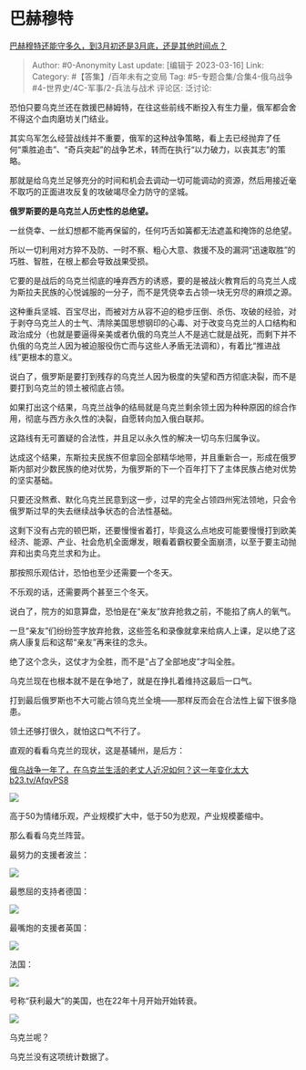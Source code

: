 # 巴赫穆特
[巴赫穆特还能守多久，到3月初还是3月底，还是其他时间点？](https://www.zhihu.com/question/584982335/answer/2939423553)

> Author: #0-Anonymity
> Last update: [编辑于 2023-03-16]
> Link:
> Category: #【答集】/百年未有之变局
> Tag: #5-专题合集/合集4-俄乌战争 #4-世界史/4C-军事/2-兵法与战术
> 评论区:
> 泛讨论:

恐怕只要乌克兰还在救援巴赫姆特，在往这些前线不断投入有生力量，俄军都会舍不得这个血肉磨坊关门结业。

其实乌军怎么经营战线并不重要，俄军的这种战争策略，看上去已经抛弃了任何“乘胜追击”、“奇兵突起”的战争艺术，转而在执行“以力破力，以丧其志”的策略。

那就是给乌克兰足够充分的时间和机会去调动一切可能调动的资源，然后用接近毫不取巧的正面进攻反复的攻破竭尽全力防守的坚城。

**俄罗斯要的是乌克兰人历史性的总绝望。**

一丝侥幸、一丝幻想都不能再保留的，任何巧舌如簧都无法遮盖和掩饰的总绝望。

所以一切利用对方猝不及防、一时不察、粗心大意、救援不及的漏洞“迅速取胜”的巧胜、智胜，在根上都会导致战果受损。

它要的是战后的乌克兰彻底的唾弃西方的诱惑，要的是被战火教育后的乌克兰人成为斯拉夫民族的心悦诚服的一分子，而不是凭侥幸去占领一块无穷尽的麻烦之源。

这种重兵坚城、百宝尽出，而被对方从容不迫的稳步压倒、杀伤、攻破的经验，对于剥夺乌克兰人的士气、清除美国思想钢印的心毒、对于改变乌克兰的人口结构和政治成分（也就是要逼得亲美或者仇俄的乌克兰人不是逃亡就是战死，而剩下并不仇俄的乌克兰人因为被迫服役伤亡而与这些人矛盾无法调和），有着比“推进战线”更根本的意义。

说白了，俄罗斯是要打到残存的乌克兰人因为极度的失望和西方彻底决裂，而不是要打到乌克兰的领土被彻底占领。

如果打出这个结果，乌克兰战争的结局就是乌克兰剩余领土因为种种原因的综合作用，彻底与西方永久性的决裂，自愿转向加入俄白联邦。

这路线有无可置疑的合法性，并且足以永久性的解决一切乌东归属争议。

达成这个结果，东斯拉夫民族不但拿回全部精华地带，并且重新合一，形成在俄罗斯内部对少数民族的绝对优势，为俄罗斯的下一个百年打下了主体民族占绝对优势的坚实基础。

只要还没熬煮、默化乌克兰民意到这一步，过早的完全占领四州宪法领地，只会令俄罗斯过早的失去继续战争状态的合法性基础。

这剩下没有占完的顿巴斯，还要慢慢省着打，毕竟这么点地皮可能要慢慢打到欧美经济、能源、产业、社会危机全面爆发，眼看着霸权要全面崩溃，以至于要主动抛弃和出卖乌克兰求和为止。

那按照乐观估计，恐怕也至少还需要一个冬天。

不乐观的话，还需要两个甚至三个冬天。

说白了，院方的如意算盘，恐怕是在“亲友”放弃抢救之前，不能掐了病人的氧气。

一旦“亲友”们纷纷签字放弃抢救，这些签名和录像就拿来给病人上课，足以绝了这病人康复后和这帮“亲友”再来往的念头。

绝了这个念头，这仗才为全胜，而不是“占了全部地皮”才叫全胜。

乌克兰现在也根本就不是在争地了，就是在挣扎着维持这最后一口气。

打到最后俄罗斯也不大可能占领乌克兰全境——那样反而会在合法性上留下很多隐患。

领土还够打很久，就怕这口气不行了。

直观的看看乌克兰的现状，这是基辅州，是后方：

[俄乌战争一年了，在乌克兰生活的老丈人近况如何？这一年变化太大​b23.tv/AfqvPS8](https://link.zhihu.com/?target=https%3A//b23.tv/AfqvPS8)

![](https://pic1.zhimg.com/50/v2-68b6a12ee81cadb5da360e8d7682aa37_720w.jpg?source=1940ef5c)

高于50为情绪乐观，产业规模扩大中，低于50为悲观，产业规模萎缩中。

那么看看乌克兰阵营。

最努力的支援者波兰：

![](https://pica.zhimg.com/50/v2-9c1c857e0c404a41e3f0ec67aa837cc6_720w.jpg?source=1940ef5c)

最憋屈的支持者德国：

![](https://picx.zhimg.com/50/v2-983ccca036b95c2c9ff49b95ecb6d935_720w.jpg?source=1940ef5c)

最嘴炮的支援者英国：

![](https://picx.zhimg.com/50/v2-3f01f136996dd637b3f1aae59d74fd9b_720w.jpg?source=1940ef5c)

法国：

![](https://pic1.zhimg.com/50/v2-b0cdfe64fefcd4727d0d6e7b6d1ea875_720w.jpg?source=1940ef5c)

号称“获利最大”的美国，也在22年十月开始开始转衰。

![](https://picx.zhimg.com/50/v2-6d42d929ab3c2deef531ade279ad16a0_720w.jpg?source=1940ef5c)

乌克兰呢？

乌克兰没有这项统计数据了。
